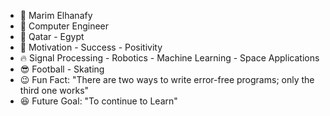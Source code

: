 - 👋 Marim Elhanafy
- 👀 Computer Engineer
- 📍 Qatar - Egypt
- 🌱 Motivation - Success - Positivity
- 🔥 Signal Processing - Robotics - Machine Learning - Space Applications
- 😎 Football - Skating
- 😉 Fun Fact: "There are two ways to write error-free programs; only the third one works"
- 😆 Future Goal: "To continue to Learn"

<!---
marimelhanafy/marimelhanafy is a ✨ special ✨ repository because its `README.md` (this file) appears on your GitHub profile.
You can click the Preview link to take a look at your changes.
--->
